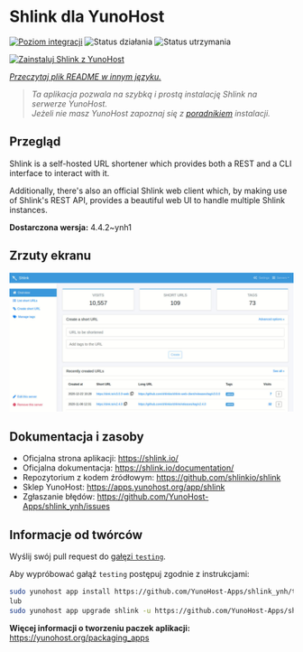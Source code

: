 <!--
To README zostało automatycznie wygenerowane przez <https://github.com/YunoHost/apps/tree/master/tools/readme_generator>
Nie powinno być ono edytowane ręcznie.
-->

# Shlink dla YunoHost

[![Poziom integracji](https://apps.yunohost.org/badge/integration/shlink)](https://ci-apps.yunohost.org/ci/apps/shlink/)
![Status działania](https://apps.yunohost.org/badge/state/shlink)
![Status utrzymania](https://apps.yunohost.org/badge/maintained/shlink)

[![Zainstaluj Shlink z YunoHost](https://install-app.yunohost.org/install-with-yunohost.svg)](https://install-app.yunohost.org/?app=shlink)

*[Przeczytaj plik README w innym języku.](./ALL_README.md)*

> *Ta aplikacja pozwala na szybką i prostą instalację Shlink na serwerze YunoHost.*  
> *Jeżeli nie masz YunoHost zapoznaj się z [poradnikiem](https://yunohost.org/install) instalacji.*

## Przegląd

Shlink is a self-hosted URL shortener which provides both a REST and a CLI interface to interact with it.

Additionally, there's also an official Shlink web client which, by making use of Shlink's REST API, provides a beautiful web UI to handle multiple Shlink instances.

**Dostarczona wersja:** 4.4.2~ynh1

## Zrzuty ekranu

![Zrzut ekranu z Shlink](./doc/screenshots/shlink-web-client-placeholder.jpg)

## Dokumentacja i zasoby

- Oficjalna strona aplikacji: <https://shlink.io/>
- Oficjalna dokumentacja: <https://shlink.io/documentation/>
- Repozytorium z kodem źródłowym: <https://github.com/shlinkio/shlink>
- Sklep YunoHost: <https://apps.yunohost.org/app/shlink>
- Zgłaszanie błędów: <https://github.com/YunoHost-Apps/shlink_ynh/issues>

## Informacje od twórców

Wyślij swój pull request do [gałęzi `testing`](https://github.com/YunoHost-Apps/shlink_ynh/tree/testing).

Aby wypróbować gałąź `testing` postępuj zgodnie z instrukcjami:

```bash
sudo yunohost app install https://github.com/YunoHost-Apps/shlink_ynh/tree/testing --debug
lub
sudo yunohost app upgrade shlink -u https://github.com/YunoHost-Apps/shlink_ynh/tree/testing --debug
```

**Więcej informacji o tworzeniu paczek aplikacji:** <https://yunohost.org/packaging_apps>
